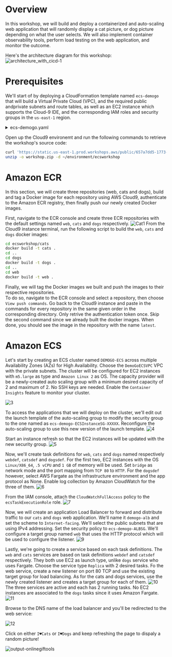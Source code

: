 # Overview
In this workshop, we will build and deploy a containerized and auto-scaling web application that will randomly display a cat picture, or dog picture depending on what the user selects. 
We will also implement container observability tools, perform load testing on the web application, and monitor the outcome.

Here's the architecture diagram for this workshop:
![architecture_with_cicd-1](https://github.com/xhelma/12weekawsworkshopchallenge/assets/97184575/e5266479-70a8-4545-85da-598e6b119933)

# Prerequisites
We'll start of by deploying a CloudFormation template named `ecs-demogo` that will build a Virtual Private Cloud (VPC), and the required public andprivate subnets and route tables, as well as an 
EC2 instance which supports the Cloud-9 IDE, and the corresponding IAM roles and security groups in the `us-east-1` region.

<details>
  <summary>ecs-demogo.yaml</summary>

  ```yaml
AWSTemplateFormatVersion: '2010-09-09'
Description: 'DemoGo-ECS200 Prerequisite - Network CloudFormation Template'

Parameters:
  Cloud9IDEInstanceType:
    Description: The type of instance to connect to the environment
    Type: String
    Default: t3.large
    AllowedValues:
      - t3.medium
      - t3.large
      - t3.xlarge
      	

  Cloud9EnvironmentName:
    Description: How the name appears in the console
    Type: String
    Default: ecsworkshop

  AssetsBucketName:
    Description: Workshop Studio assets bucket name
    Type: String

  AssetsBucketPrefix:
    Description: Workshop Studio assets bucket prefix
    Type: String

  WorkstationRoleName:
    Description: Workshop Studio participant role arn
    Type: String
    Default: ecsworkshop-admin

  C9EnvType:
    Description: Environment type.
    Default: 3rdParty
    Type: String
    AllowedValues:
      - 3rdParty
      - aws-event
    ConstraintDescription: must specify aws-event or 3rdParty.

  OwnerArn:
    Type: String
    Description: The Arn of the Cloud9 Owner to be set if 3rdParty deployment.
    Default: ''

Mappings:
  CidrMappings:
    private-subnet-1: {CIDR: 10.0.3.0/24}
    private-subnet-2: {CIDR: 10.0.4.0/24}
    public-subnet-1: {CIDR: 10.0.1.0/24}
    public-subnet-2: {CIDR: 10.0.2.0/24}
    vpc: {CIDR: 10.0.0.0/16}
  DomainNameMappings:
    eu-west-1: {Domain: eu-west-1.compute.internal}
    eu-west-3: {Domain: eu-west-3.compute.internal}
    us-east-1: {Domain: ec2.internal}
    us-east-2: {Domain: us-east-2.compute.internal}
    us-west-2: {Domain: us-west-2.compute.internal}
    ap-northeast-1: {Domain: ap-northeast-1.compute.internal}
    ap-northeast-2: {Domain: ap-northeast-2.compute.internal}

Metadata:
  AWS::CloudFormation::Interface:
    ParameterGroups:
      - Label:
          default: 'Cloud9 Configuration'
        Parameters:
          - Cloud9EnvironmentName
          - Cloud9IDEInstanceType
          - AssetsBucketName
          - AssetsBucketPrefix
          - WorkstationRoleName
          - C9EnvType
          - OwnerArn

Conditions:
  Create3rdPartyResources: !Equals [!Ref C9EnvType, 3rdParty]
  CreateAWSEventResources: !Equals [!Ref C9EnvType, aws-event]

Resources:
  AttachGateway:
    DependsOn: [VPC, InternetGateway]
    Properties:
      InternetGatewayId: {Ref: InternetGateway}
      VpcId: {Ref: VPC}
    Type: AWS::EC2::VPCGatewayAttachment
  DHCPOptions:
    Properties:
      DomainName:
        Fn::FindInMap:
          - DomainNameMappings
          - {Ref: 'AWS::Region'}
          - Domain
      DomainNameServers: [AmazonProvidedDNS]
    Type: AWS::EC2::DHCPOptions
  EIP:
    Properties: {Domain: vpc}
    Type: AWS::EC2::EIP
  InternetGateway: {DependsOn: VPC, Type: 'AWS::EC2::InternetGateway'}
  NAT:
    DependsOn: AttachGateway
    Properties:
      AllocationId:
        Fn::GetAtt: [EIP, AllocationId]
      SubnetId: {Ref: PublicSubnet1}
    Type: AWS::EC2::NatGateway
  PrivateRoute:
    DependsOn: [PrivateRouteTable, NAT]
    Properties:
      DestinationCidrBlock: 0.0.0.0/0
      NatGatewayId: {Ref: NAT}
      RouteTableId: {Ref: PrivateRouteTable}
    Type: AWS::EC2::Route
  PrivateRouteTable:
    DependsOn: [VPC, AttachGateway]
    Properties:
      Tags:
        - {Key: Name, Value: PrivateRouteTable}
      VpcId: {Ref: VPC}
    Type: AWS::EC2::RouteTable
  PrivateSubnet1:
    DependsOn: AttachGateway
    Properties:
      AvailabilityZone:
        Fn::Select:
          - '0'
          - {'Fn::GetAZs': ''}
      CidrBlock:
        Fn::FindInMap: [CidrMappings, private-subnet-1, CIDR]
      Tags:
        - {Key: Name, Value: PrivateSubnet1}
      VpcId: {Ref: VPC}
    Type: AWS::EC2::Subnet
  PrivateSubnet1RouteTableAssociation:
    DependsOn: [PrivateRouteTable, PrivateSubnet1]
    Properties:
      RouteTableId: {Ref: PrivateRouteTable}
      SubnetId: {Ref: PrivateSubnet1}
    Type: AWS::EC2::SubnetRouteTableAssociation
  PrivateSubnet2:
    DependsOn: AttachGateway
    Properties:
      AvailabilityZone:
        Fn::Select:
          - '1'
          - {'Fn::GetAZs': ''}
      CidrBlock:
        Fn::FindInMap: [CidrMappings, private-subnet-2, CIDR]
      Tags:
        - {Key: Name, Value: PrivateSubnet2}
      VpcId: {Ref: VPC}
    Type: AWS::EC2::Subnet
  PrivateSubnet2RouteTableAssociation:
    DependsOn: [PrivateRouteTable, PrivateSubnet2]
    Properties:
      RouteTableId: {Ref: PrivateRouteTable}
      SubnetId: {Ref: PrivateSubnet2}
    Type: AWS::EC2::SubnetRouteTableAssociation
  PublicRoute:
    DependsOn: [PublicRouteTable, AttachGateway]
    Properties:
      DestinationCidrBlock: 0.0.0.0/0
      GatewayId: {Ref: InternetGateway}
      RouteTableId: {Ref: PublicRouteTable}
    Type: AWS::EC2::Route
  PublicRouteTable:
    DependsOn: [VPC, AttachGateway]
    Properties:
      Tags:
        - {Key: Name, Value: PublicRouteTable}
      VpcId: {Ref: VPC}
    Type: AWS::EC2::RouteTable
  PublicSubnet1:
    DependsOn: AttachGateway
    Properties:
      AvailabilityZone:
        Fn::Select:
          - '0'
          - {'Fn::GetAZs': ''}
      CidrBlock:
        Fn::FindInMap: [CidrMappings, public-subnet-1, CIDR]
      Tags:
        - {Key: Name, Value: PublicSubnet1}
      VpcId: {Ref: VPC}
    Type: AWS::EC2::Subnet
  PublicSubnet1RouteTableAssociation:
    DependsOn: [PublicRouteTable, PublicSubnet1, AttachGateway]
    Properties:
      RouteTableId: {Ref: PublicRouteTable}
      SubnetId: {Ref: PublicSubnet1}
    Type: AWS::EC2::SubnetRouteTableAssociation
  PublicSubnet2:
    DependsOn: AttachGateway
    Properties:
      AvailabilityZone:
        Fn::Select:
          - '1'
          - {'Fn::GetAZs': ''}
      CidrBlock:
        Fn::FindInMap: [CidrMappings, public-subnet-2, CIDR]
      Tags:
        - {Key: Name, Value: PublicSubnet2}
      VpcId: {Ref: VPC}
    Type: AWS::EC2::Subnet
  PublicSubnet2RouteTableAssociation:
    DependsOn: [PublicRouteTable, PublicSubnet2, AttachGateway]
    Properties:
      RouteTableId: {Ref: PublicRouteTable}
      SubnetId: {Ref: PublicSubnet2}
    Type: AWS::EC2::SubnetRouteTableAssociation
  VPC:
    Properties:
      CidrBlock:
        Fn::FindInMap: [CidrMappings, vpc, CIDR]
      EnableDnsHostnames: 'true'
      EnableDnsSupport: 'true'
      Tags:
        - {Key: Name, Value: DemoGoECSVPC}
    Type: AWS::EC2::VPC
  VPCDHCPOptionsAssociation:
    Properties:
      DhcpOptionsId: {Ref: DHCPOptions}
      VpcId: {Ref: VPC}
    Type: AWS::EC2::VPCDHCPOptionsAssociation

  WorkstationSG:
    Type: 'AWS::EC2::SecurityGroup'
    Properties:
      GroupName: Workstation to Push images
      GroupDescription: EC2 SecurityGroup
      VpcId: {Ref: VPC}
      SecurityGroupIngress:
        - IpProtocol: tcp
          FromPort: '22'
          ToPort: '22'
          CidrIp: '0.0.0.0/0'
  ALBSG:
    Type: 'AWS::EC2::SecurityGroup'
    Properties:
      GroupDescription: Enable HTTP to the load balancer
      VpcId: {Ref: VPC}
      SecurityGroupIngress:
        - IpProtocol: tcp
          FromPort: '80'
          ToPort: '80'
          CidrIp: '0.0.0.0/0'

  ECSInstanceSG:
    Type: 'AWS::EC2::SecurityGroup'
    Properties:
      GroupDescription: Enable access to container instances, from the load balancer only
      VpcId: {Ref: VPC}
      SecurityGroupIngress:
        - SourceSecurityGroupId: {Ref: ALBSG}
          IpProtocol: tcp
          FromPort: '0'
          ToPort: '65535'

  WorkstationRole:
    Type: AWS::IAM::Role
    Properties:
      RoleName: !Ref WorkstationRoleName
      Path: '/'
      ManagedPolicyArns:
        - 'arn:aws:iam::aws:policy/AmazonEC2ContainerRegistryFullAccess'
        - 'arn:aws:iam::aws:policy/AmazonS3FullAccess'
        - 'arn:aws:iam::aws:policy/AdministratorAccess'
        - 'arn:aws:iam::aws:policy/AmazonSSMManagedInstanceCore'
      AssumeRolePolicyDocument:
        Version: '2012-10-17'
        Statement:
          - Effect: Allow
            Principal:
              Service:
                - ec2.amazonaws.com
                - codebuild.amazonaws.com
                - ssm.amazonaws.com
            Action:
              - sts:AssumeRole
      # Policies:
      #   - PolicyName:
      #       Fn::Join:
      #         - ''
      #         - - C9InstanceDenyPolicy-
      #           - Ref: AWS::Region
      #     PolicyDocument:
      #       Version: '2012-10-17'
      #       Statement:
      #         - Effect: Deny
      #           Action:
      #             - cloud9:UpdateEnvironment
      #           Resource: '*'

  WorkstationProfile:
    Type: AWS::IAM::InstanceProfile
    DependsOn: [WorkstationRole]
    Properties:
      InstanceProfileName: !Ref WorkstationRoleName
      Path: '/'
      Roles:
        - Ref: WorkstationRole

  cloud9Environment:
    Type: AWS::Cloud9::EnvironmentEC2
    Properties:
      Name: !Ref Cloud9EnvironmentName
      AutomaticStopTimeMinutes: 900
      SubnetId: {Ref: PublicSubnet1}
      OwnerArn:
        !If [
          Create3rdPartyResources,
          !Ref OwnerArn,
          !If [
            CreateAWSEventResources,
            !Join ['', ['arn:aws:iam::', !Ref 'AWS::AccountId', ':assumed-role/WSParticipantRole/Participant']],
            !Ref 'AWS::NoValue',
          ],
        ]
      #!Sub arn:aws:sts::${AWS::AccountId}:assumed-role/WSParticipantRole/Participant
      #OwnerArn: !Ref ParticipantRoleArn
      Description: Use this to work with ECS cats & dogs workshop
      InstanceType: !Ref Cloud9IDEInstanceType
      ImageId: resolve:ssm:/aws/service/cloud9/amis/amazonlinux-2-x86_64
      #The repo is sync from s3 bucket by the SSM document
      # Repositories:
      #   - RepositoryUrl: https://github.com/allamand/ecs-cats-and-dogs
      #     PathComponent: ecsworkshop
      Tags:
        - Key: SSMBootstrapECS
          Value: Active
        - Key: Environment
          Value: !Sub ${Cloud9EnvironmentName}

  C9LambdaExecutionRole:
    Type: AWS::IAM::Role
    Properties:
      AssumeRolePolicyDocument:
        Version: '2012-10-17'
        Statement:
          - Effect: Allow
            Principal:
              Service:
                - lambda.amazonaws.com
            Action:
              - sts:AssumeRole
      Path: '/'
      ManagedPolicyArns:
        - 'arn:aws:iam::aws:policy/service-role/AWSLambdaBasicExecutionRole'
      Policies:
        - PolicyName:
            Fn::Join:
              - ''
              - - C9LambdaPolicy-
                - Ref: AWS::Region
          PolicyDocument:
            Version: '2012-10-17'
            Statement:
              - Effect: Allow
                Action:
                  - cloudformation:DescribeStacks
                  - cloudformation:DescribeStackEvents
                  - cloudformation:DescribeStackResource
                  - cloudformation:DescribeStackResources
                Resource: !Sub 'arn:aws:cloudformation:${AWS::Region}:${AWS::AccountId}:stack/*'
              - Effect: Allow
                Action:
                  - ec2:AssociateIamInstanceProfile
                  - ec2:ModifyInstanceAttribute
                  - ec2:ReplaceIamInstanceProfileAssociation
                Resource: !Sub 'arn:aws:ec2:${AWS::Region}:${AWS::AccountId}:instance/*'
              - Effect: Allow
                Action:
                  - ec2:DescribeInstances
                  - ec2:DescribeVolumes
                  - ec2:DescribeIamInstanceProfileAssociations
                Resource: '*'
              - Effect: Allow
                Action:
                  - ec2:ModifyVolume
                Resource: !Sub 'arn:aws:ec2:${AWS::Region}:${AWS::AccountId}:volume/*'
              - Effect: Allow
                Action:
                  - iam:ListInstanceProfiles
                Resource: !Sub arn:aws:iam::${AWS::AccountId}:instance-profile/*
              - Effect: Allow
                Action:
                  - iam:PassRole
                Resource:
                  Fn::GetAtt:
                    - WorkstationRole
                    - Arn
  C9BootstrapInstanceLambda:
    Type: Custom::C9BootstrapInstanceLambda
    DependsOn:
      - C9LambdaExecutionRole
      - cloud9Environment
    Properties:
      Tags:
        - Key: Environment
          Value: !Sub ${Cloud9EnvironmentName}
      ServiceToken:
        Fn::GetAtt:
          - C9BootstrapInstanceLambdaFunction
          - Arn
      REGION:
        Ref: AWS::Region
      StackName:
        Ref: AWS::StackName
      EnvironmentId:
        Ref: cloud9Environment
      LabIdeInstanceProfileName:
        Ref: WorkstationProfile
      LabIdeInstanceProfileArn:
        Fn::GetAtt:
          - WorkstationProfile
          - Arn

  C9BootstrapInstanceLambdaFunction:
    Type: AWS::Lambda::Function
    DependsOn: cloud9Environment
    Properties:
      Tags:
        - Key: Environment
          Value: AWS Example
      Handler: index.lambda_handler
      Role:
        Fn::GetAtt:
          - C9LambdaExecutionRole
          - Arn
      Runtime: python3.9
      MemorySize: 256
      Timeout: 600
      TracingConfig:
        Mode: Active
      Code:
        ZipFile: !Sub |
          from __future__ import print_function
          import boto3
          import json
          import os
          import time
          import traceback
          import cfnresponse
          import logging

          logger = logging.getLogger()
          logger.setLevel(logging.INFO)

          def lambda_handler(event, context):
              logger.info('event: {}'.format(event))
              logger.info('context: {}'.format(context))
              responseData = {}

              status = cfnresponse.SUCCESS
              
              if event['RequestType'] == 'Delete':
                  responseData = {'Success': 'Custom Resource removed'}
                  cfnresponse.send(event, context, status, responseData, 'CustomResourcePhysicalID')              

              if event['RequestType'] == 'Create':
                  try:
                      # Open AWS clients
                      ec2 = boto3.client('ec2')

                      # Get the InstanceId of the Cloud9 IDE
                      instance = ec2.describe_instances(Filters=[{'Name': 'tag:SSMBootstrapECS', 'Values': ['Active']},{'Name': 'tag:Environment', 'Values': ['${Cloud9EnvironmentName}']}])['Reservations'][0]['Instances'][0]
                      logger.info('instance: {}'.format(instance))

                      # Create the IamInstanceProfile request object
                      iam_instance_profile = {
                          'Arn': event['ResourceProperties']['LabIdeInstanceProfileArn'],
                          'Name': event['ResourceProperties']['LabIdeInstanceProfileName']
                      }
                      logger.info('iam_instance_profile: {}'.format(iam_instance_profile))

                      # Wait for Instance to become ready before adding Role
                      instance_state = instance['State']['Name']
                      logger.info('instance_state: {}'.format(instance_state))
                      while instance_state != 'running':
                          time.sleep(5)
                          instance_state = ec2.describe_instances(InstanceIds=[instance['InstanceId']])
                          logger.info('instance_state: {}'.format(instance_state))

                      # attach instance profile
                      response = ec2.associate_iam_instance_profile(IamInstanceProfile=iam_instance_profile, InstanceId=instance['InstanceId'])
                      logger.info('response - associate_iam_instance_profile: {}'.format(response))
                      r_ec2 = boto3.resource('ec2')

                      responseData = {'Success': 'Started bootstrapping for instance: '+instance['InstanceId']}
                      cfnresponse.send(event, context, status, responseData, 'CustomResourcePhysicalID')
                      
                  except Exception as e:
                      status = cfnresponse.FAILED
                      print(traceback.format_exc())
                      responseData = {'Error': traceback.format_exc(e)}
                  finally:
                      cfnresponse.send(event, context, status, responseData, 'CustomResourcePhysicalID')

  ################## SSM BOOTSRAP HANDLER ###############
  C9OutputBucket:
    Type: AWS::S3::Bucket
    DeletionPolicy: Retain
    Properties:
      AccessControl: Private
      BucketEncryption:
        ServerSideEncryptionConfiguration:
          - ServerSideEncryptionByDefault:
              SSEAlgorithm: AES256
      PublicAccessBlockConfiguration:
        BlockPublicAcls: true
        BlockPublicPolicy: true
        IgnorePublicAcls: true
        RestrictPublicBuckets: true

  C9OutputBucketPolicy:
    Type: AWS::S3::BucketPolicy
    Properties:
      Bucket: !Ref C9OutputBucket
      PolicyDocument:
        Version: 2012-10-17
        Statement:
          - Action:
              - 's3:GetObject'
              - 's3:PutObject'
              - 's3:PutObjectAcl'
            Effect: Allow
            Resource: !Join
              - ''
              - - 'arn:aws:s3:::'
                - !Ref C9OutputBucket
                - /*
            Principal:
              AWS:
                Fn::GetAtt:
                  - C9LambdaExecutionRole
                  - Arn
  C9SSMDocument:
    Type: AWS::SSM::Document
    Properties:
      Tags:
        - Key: Environment
          Value: !Sub ${Cloud9EnvironmentName}
      DocumentType: Command
      Content:
        schemaVersion: '2.2'
        description: Bootstrap Cloud9 Instance
        mainSteps:
          - action: aws:runShellScript
            name: C9bootstrap
            inputs:
              runCommand:
                - '#!/bin/bash'
                - date
                - echo LANG=en_US.utf-8 >> /etc/environment
                - echo LC_ALL=en_US.UTF-8 >> /etc/environment
                - . /home/ec2-user/.bashrc
                - echo '=== UPDATE system packages and INSTALL dependencies ==='
                - yum update -y; yum install -y vim git jq bash-completion moreutils gettext yum-utils perl-Digest-SHA tree
                - echo '=== ENABLE Amazon Extras EPEL Repository and INSTALL Git LFS ==='
                - yum install -y amazon-linux-extras
                - amazon-linux-extras install epel -y
                - yum install -y git-lfs
                - echo '=== INSTALL AWS CLI v2 ==='
                - curl 'https://awscli.amazonaws.com/awscli-exe-linux-x86_64.zip' -o 'awscliv2.zip'
                - unzip awscliv2.zip -d /tmp
                - /tmp/aws/install --update
                - rm -rf aws awscliv2.zip
                - echo '=== INSTALL Kubernetes CLI ==='
                - curl -LO "https://dl.k8s.io/release/$(curl -L -s https://dl.k8s.io/release/stable.txt)/bin/linux/amd64/kubectl"
                - chmod +x kubectl && mv kubectl /usr/local/bin/
                - /usr/local/bin/kubectl completion bash > /etc/bash_completion.d/kubectl
                - echo '=== INSTALL Helm CLI ==='
                - curl https://raw.githubusercontent.com/helm/helm/main/scripts/get-helm-3 | bash
                - /usr/local/bin/helm completion bash > /etc/bash_completion.d/helm
                - echo '=== INSTALL AWS Copilot ==='
                - curl --silent -Lo copilot https://github.com/aws/copilot-cli/releases/latest/download/copilot-linux && chmod +x copilot && sudo mv copilot /usr/local/bin/copilot && copilot --help
                - echo '=== INSTALL Terraform CLI ==='
                - yum-config-manager --add-repo https://rpm.releases.hashicorp.com/AmazonLinux/hashicorp.repo
                - yum -y install terraform
                - echo '=== Configure cats and dogs source code ==='
                - !Sub |
                  mkdir -p /home/ec2-user/environment/ecsworkshop ; 
                  cd /home/ec2-user/environment/ecsworkshop ; 
                  aws s3 sync s3://${AssetsBucketName}/${AssetsBucketPrefix} .
                - chown -R 1000:1000 /home/ec2-user/environment/ecsworkshop ; ls -la
                - echo '=== Installing c9 ==='
                - /home/ec2-user/.nvm/versions/node/v16.20.0/bin/npm install -g c9
                - echo '=== Exporting ENV Vars ==='
                - export AWS_ACCOUNT_ID="$(aws sts get-caller-identity --query Account --output text)" && echo "export AWS_ACCOUNT_ID=${AWS_ACCOUNT_ID}" >> /home/ec2-user/.bashrc
                - export AWS_REGION="$(curl -s http://169.254.169.254/latest/dynamic/instance-identity/document | grep region | cut -d'"' -f4)" && echo "export AWS_REGION=${AWS_REGION}" >> /home/ec2-user/.bashrc
                - echo "export AWS_DEFAULT_REGION=\$AWS_REGION" >>  /home/ec2-user/.bashrc
                - echo 'aws cloud9 update-environment  --environment-id $C9_PID --managed-credentials-action DISABLE' >> /home/ec2-user/.bashrc
                - echo 'alias ll="ls -la"' >> /home/ec2-user/.bashrc
                - echo "Bootstrap completed with return code $?"
                - shutdown -r +1

  C9BootstrapAssociation:
    Type: AWS::SSM::Association
    Properties:
      Name: !Ref C9SSMDocument
      OutputLocation:
        S3Location:
          OutputS3BucketName: !Ref C9OutputBucket
          OutputS3KeyPrefix: bootstrapoutput
      Targets:
        - Key: tag:SSMBootstrapECS
          Values:
            - Active
        - Key: tag:Environment
          Values:
            - !Sub ${Cloud9EnvironmentName}

Outputs:
  PrivateSubnet1:
    Description: The first private subnet.
    Value: {Ref: PrivateSubnet1}
  PrivateSubnet2:
    Description: The second private subnet.
    Value: {Ref: PrivateSubnet2}
  PublicSubnet1:
    Description: The first public subnet.
    Value: {Ref: PublicSubnet1}
  PublicSubnet2:
    Description: The second public subnet.
    Value: {Ref: PublicSubnet2}
  VPC:
    Description: The VPC Id.
    Value: {Ref: VPC}
  VpcCidr:
    Description: The CIDR block of the VPC.
    Value:
      Fn::FindInMap: [CidrMappings, vpc, CIDR]
  ECSCloud9EnvId:
    Description: ID of the ECS Lab IDE
    Value: !Sub https://${AWS::Region}.console.aws.amazon.com/cloud9/ide/${cloud9Environment}?region=${AWS::Region}
```
</details>

Open up the Cloud9 environemt and run the following commands to retrieve the workshop's source code:
```sh
curl 'https://static.us-east-1.prod.workshops.aws/public/657a7dd5-1773-49cc-aacd-903efff8577c/assets/code/workshop.zip' -o workshop.zip
unzip -o workshop.zip -d ~/environment/ecsworkshop
```
# Amazon ECR
In this section, we will create three repositories (web, cats and dogs), build and tag a Docker image for each repository using AWS Cloud9, authenticate to the Amazon ECR registry, 
then finally push our newly created Docker images.  

First, navigate to the ECR console and create three ECR repositories with the default settings named `web`, `cats` and `dogs` respectively.
![Cat1](https://github.com/xhelma/12weekawsworkshopchallenge/assets/97184575/08ba33d9-0983-4209-bbd5-7fb28f259666)
From the Cloud9 instance terminal, run the following script to build the `web`, `cats` and `dogs` docker images:
```sh
cd ecsworkshop/cats
docker build -t cats .
cd ..
cd dogs
docker build -t dogs .
cd ..
cd web
docker build -t web .
```
Finally, we will tag the Docker images we built  and push the images to their respective repositories.  
To do so, navigate to the ECR console and select a repository, then choose `View push commands`. Go back to the Cloud9 instance and paste in the commands for every repository in the same given order in the 
corresponding directory. Only retrive the authentication token once. Skip the second command since we already built the docker images. When done, you should see the image in the repository with the name `latest`.

# Amazon ECS
Let's start by creating an ECS cluster named `DEMOGO-ECS` across multiple Availability Zones (AZs) for High Availability. Choose the `DemoGoECSVPC` VPC with the private subnets. The
cluster will be configured for EC2 instances with `m5.large` as type and `Amazon Linux 2` as OS. The capacity provider will be a newly-created auto scaling group with a minimum desired
capacity of 2 and maximum of 2. No SSH keys are needed. Enable the `Container Insights` feature to monitor your cluster.

![3](https://github.com/xhelma/12weekawsworkshopchallenge/assets/97184575/f350797c-0857-423b-b047-aee5d833fabd)

To access the applications that we will deploy on the cluster, we'll edit out the launch template of the auto-scaling group to modify the security group to the one named as `ecs-demogo-ECSInstanceSG-XXXXX`. Reconfigure the auto-scaling group to use this new version of the launch template.
![4](https://github.com/xhelma/12weekawsworkshopchallenge/assets/97184575/b1853ffd-e9f5-4eda-b1aa-97081c6a8cde)

Start an instance refresh so that the EC2 instances will be updated with the new security group.
![5](https://github.com/xhelma/12weekawsworkshopchallenge/assets/97184575/5d679bdb-34bc-4210-acf0-010ac02c3535)

Now, we'll create task definitions for `web`, `cats` and `dogs` named respectively `webdef`, `catsdef` and `dogsdef`. For the first two, EC2 instances with the OS `Linux/X86_64`, `.5 vCPU` and `1 GB` of memory will be used. Set `bridge` as network mode and the port mapping from `TCP 80` to `HTTP`. For the `dogsdef` however, select AWS Fargate as the infrastructure environment and the app protocol as None. Enable log collection by Amazon CloudWatch for the three of them.
![6](https://github.com/xhelma/12weekawsworkshopchallenge/assets/97184575/3166a0bb-8775-428b-b078-6b2f3c981920)

From the IAM console, attach the `CloudWatchFullAccess` policy to the `ecsTaskExecutionRole` role. 
![7](https://github.com/xhelma/12weekawsworkshopchallenge/assets/97184575/ef46c8a4-5846-4357-9862-983857ca6faa)

Now, we will create an application Load Balancer to forward and distribute traffic to our `cats` and `dogs` web application. We'll name it `demogo-alb` and set the scheme to `Internet-facing`. We'll select the public subnets that are using IPv4 addressing. Set the security policy to `ecs-demogo-ALBSG`. We'll configure a target group named `web` that uses the HTTP protocol which will be used to configure the listener. 
![9](https://github.com/xhelma/12weekawsworkshopchallenge/assets/97184575/589e354f-0d44-4069-853e-2f5699a08547)

Lastly, we're going to create a service based on each task definitions. The `web` and `cats` services are based on task definitions `webdef` and `catsdef` respectively. They both use EC2 as launch type, unlike `dogs` service who uses Fargate. Choose the service type `Replica` with 2 desired tasks. Fo the web service, create a new listener on port 80 TCP and use the existing target group for load balancing. As for the cats and dogs services, use the newly created listener and creates a target group for each of them. 
![10](https://github.com/xhelma/12weekawsworkshopchallenge/assets/97184575/38991188-2893-4c24-990d-1a29b8793d0a)
The three services are active and each has 2 running tasks. No EC2 instances are associated to the `dogs` tasks since it uses Amazon Fargate.
![11](https://github.com/xhelma/12weekawsworkshopchallenge/assets/97184575/809e0d11-633e-4aa9-8c3b-2a96c4e9af9e)

Browse to the DNS name of the load balancer and you'll be redirected to the web service: 

![12](https://github.com/xhelma/12weekawsworkshopchallenge/assets/97184575/f07f0f45-e8b2-4377-9716-a7244af26ff5)

Click on either `I♥Cats` or `I♥Dogs` and keep refreshing the page to dispaly a random picture! 

![output-onlinegiftools](https://github.com/xhelma/12weekawsworkshopchallenge/assets/97184575/aad958f1-b713-4d82-82de-ae0e2fdce6d9)

















